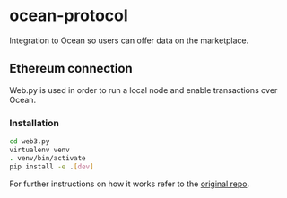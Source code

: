 # ocean-protocol
Integration to Ocean so users can offer data on the marketplace.

## Ethereum connection
Web.py is used in order to run a local node and enable transactions over Ocean.

### Installation
```bash
cd web3.py
virtualenv venv
. venv/bin/activate
pip install -e .[dev]
```
For further instructions on how it works refer to the [original repo](https://github.com/ethereum/web3.py).